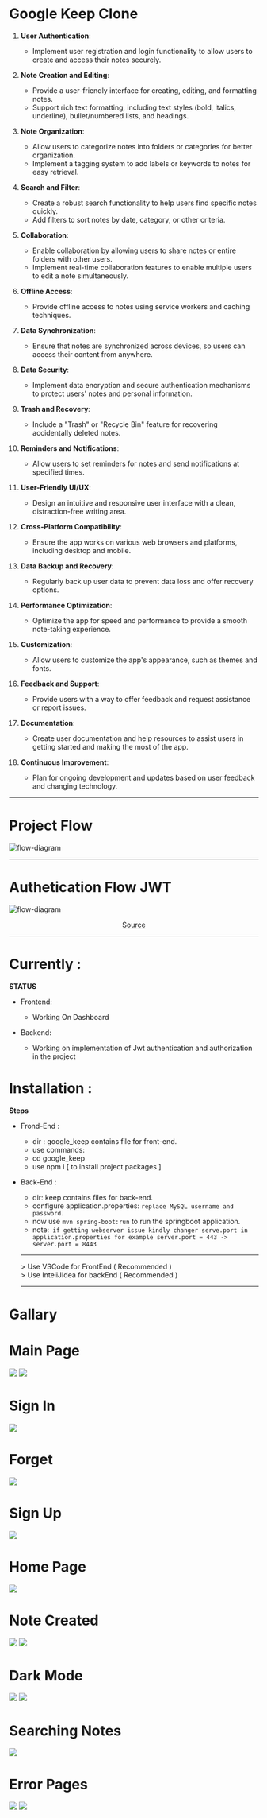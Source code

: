 # Google Keep Clone

1. **User Authentication**:
   - Implement user registration and login functionality to allow users to create and access their notes securely.

2. **Note Creation and Editing**:
   - Provide a user-friendly interface for creating, editing, and formatting notes.
   - Support rich text formatting, including text styles (bold, italics, underline), bullet/numbered lists, and headings.

3. **Note Organization**:
   - Allow users to categorize notes into folders or categories for better organization.
   - Implement a tagging system to add labels or keywords to notes for easy retrieval.

4. **Search and Filter**:
   - Create a robust search functionality to help users find specific notes quickly.
   - Add filters to sort notes by date, category, or other criteria.

5. **Collaboration**:
   - Enable collaboration by allowing users to share notes or entire folders with other users.
   - Implement real-time collaboration features to enable multiple users to edit a note simultaneously.

6. **Offline Access**:
   - Provide offline access to notes using service workers and caching techniques.

7. **Data Synchronization**:
   - Ensure that notes are synchronized across devices, so users can access their content from anywhere.

8. **Data Security**:
   - Implement data encryption and secure authentication mechanisms to protect users' notes and personal information.

9. **Trash and Recovery**:
   - Include a "Trash" or "Recycle Bin" feature for recovering accidentally deleted notes.

10. **Reminders and Notifications**:
    - Allow users to set reminders for notes and send notifications at specified times.

11. **User-Friendly UI/UX**:
    - Design an intuitive and responsive user interface with a clean, distraction-free writing area.

12. **Cross-Platform Compatibility**:
    - Ensure the app works on various web browsers and platforms, including desktop and mobile.

13. **Data Backup and Recovery**:
    - Regularly back up user data to prevent data loss and offer recovery options.

14. **Performance Optimization**:
    - Optimize the app for speed and performance to provide a smooth note-taking experience.

15. **Customization**:
    - Allow users to customize the app's appearance, such as themes and fonts.

16. **Feedback and Support**:
    - Provide users with a way to offer feedback and request assistance or report issues.

17. **Documentation**:
    - Create user documentation and help resources to assist users in getting started and making the most of the app.

18. **Continuous Improvement**:
    - Plan for ongoing development and updates based on user feedback and changing technology.

<hr>

# Project Flow

![flow-diagram](images/project-flow.png)

<hr>

# Authetication Flow JWT

![flow-diagram](images/session-based.png)

<p align="center"><a href="https://hackernoon.com/using-session-cookies-vs-jwt-for-authentication-sd2v3vci">Source</a></p>

<hr>



# Currently : 
  **STATUS** 

   - Frontend:
     - Working On Dashboard

   - Backend:
     - Working on implementation of Jwt authentication and authorization in the project


# Installation :
  **Steps**
  - Frond-End :
    - dir : google_keep contains file for front-end.</br>
    - use commands:</br>
    - cd google_keep</br>
    - use npm i [ to install project packages ]</br>
  - Back-End :</br>
    - dir: keep contains files for back-end.</br>
    - configure application.properties: ```replace MySQL username and password.```</br>
    - now use ```mvn spring-boot:run``` to run the springboot application.</br>
    - note:``` if getting webserver issue kindly changer serve.port in application.properties for example server.port = 443 -> server.port = 8443```
    <hr>
    > Use VSCode for FrontEnd ( Recommended ) </br>
    > Use InteiiJIdea for backEnd ( Recommended )


    <hr>
# Gallary

# Main Page
![](images/1.png)
![](images/2.png)

# Sign In
![](images/3.png)

# Forget
![](images/4.png)

# Sign Up
![](images/5.png)

# Home Page
![](images/6.png)

# Note Created
![](images/7.png)
![](images/8.png)

# Dark Mode
![](images/9.png)
![](images/10.png)

# Searching Notes
![](images/11.png)

# Error Pages
![](images/12.png)
![](images/13.png)
    
    
